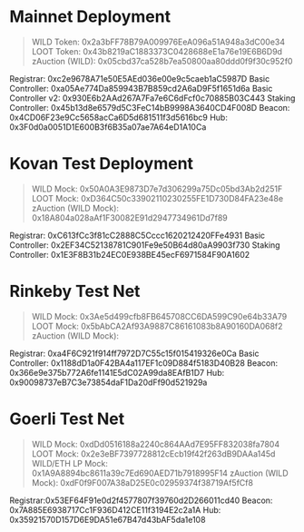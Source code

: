 # Mainnet Deployment

> WILD Token: 0x2a3bFF78B79A009976EeA096a51A948a3dC00e34
> LOOT Token: 0x43b8219aC1883373C0428688eE1a76e19E6B6D9d
> zAuction (WILD): 0x05cbd37ca528b7ea50800aa80ddd0f9f30c952f0

Registrar: 0xc2e9678A71e50E5AEd036e00e9c5caeb1aC5987D
Basic Controller: 0xa05Ae774Da859943B7B859cd2A6aD9F5f1651d6a
Basic Controller v2: 0x930E6b2AAd267A7Fa7e6C6dFcf0c70885B03C443
Staking Controller: 0x45b13d8e6579d5C3FeC14bB9998A3640CD4F008D
Beacon: 0x4CD06F23e9Cc5658acCa6D5d681511f3d5616bc9
Hub: 0x3F0d0a0051D1E600B3f6B35a07ae7A64eD1A10Ca

# Kovan Test Deployment

> WILD Mock: 0x50A0A3E9873D7e7d306299a75Dc05bd3Ab2d251F
> LOOT Mock: 0xD364C50c33902110230255FE1D730D84FA23e48e
> zAuction (WILD Mock): 0x18A804a028aAf1F30082E91d2947734961Dd7f89

Registrar: 0xC613fCc3f81cC2888C5Cccc1620212420FFe4931
Basic Controller: 0x2EF34C52138781C901Fe9e50B64d80aA9903f730
Staking Controller: 0x1E3F8B31b24EC0E938BE45ecF6971584F90A1602

# Rinkeby Test Net

> WILD Mock: 0x3Ae5d499cfb8FB645708CC6DA599C90e64b33A79
> LOOT Mock: 0x5bAbCA2Af93A9887C86161083b8A90160DA068f2
> zAuction (WILD Mock):

Registrar: 0xa4F6C921f914ff7972D7C55c15f015419326e0Ca
Basic Controller: 0x1188dD1a0F42BA4a117EF1c09D884f5183D40B28
Beacon: 0x366e9e375b772A6fe1141E5dC02A99da8EAfB1D7
Hub: 0x90098737eB7C3e73854daF1Da20dFf90d521929a

# Goerli Test Net

> WILD Mock: 0xdDd0516188a2240c864AAd7E95FF832038fa7804
> LOOT Mock: 0x2e3eBF7397728812cEcb19f42f263dB9DAAa145d
> WILD/ETH LP Mock: 0x1A9A8894bc8611a39c7Ed690AED71b7918995F14
> zAuction (WILD Mock): 0xdF0f9F007A38aD25E0c02959374f38719Af5fCf8

Registrar:0x53EF64F91e0d2f4577807f39760d2D266011cd40
Beacon: 0x7A885E6938717Cc1F936D412CE11f3194E2c2a1A
Hub: 0x35921570D157D6E9DA51e67B47d43bAF5da1e108
